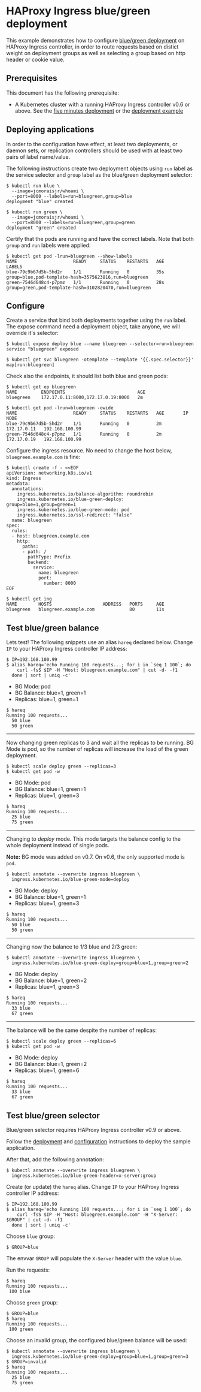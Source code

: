 # HAProxy Ingress blue/green deployment

This example demonstrates how to configure
[blue/green deployment](https://www.martinfowler.com/bliki/BlueGreenDeployment.html)
on HAProxy Ingress controller, in order to route requests based on distict weight on
deployment groups as well as selecting a group based on http header or cookie value.

## Prerequisites

This document has the following prerequisite:

* A Kubernetes cluster with a running HAProxy Ingress controller v0.6 or above.
See the [five minutes deployment](/examples/setup-cluster.md#five-minutes-deployment)
or the [deployment example](/examples/deployment)

## Deploying applications

In order to the configuration have effect, at least two deployments, or daemon sets, or replication
controllers should be used with at least two pairs of label name/value.

The following instructions create two deployment objects using `run` label as the service selector
and `group` label as the blue/green deployment selector:

```
$ kubectl run blue \
  --image=jcmoraisjr/whoami \
  --port=8000 --labels=run=bluegreen,group=blue
deployment "blue" created

$ kubectl run green \
  --image=jcmoraisjr/whoami \
  --port=8000 --labels=run=bluegreen,group=green
deployment "green" created
```

Certify that the pods are running and have the correct labels. Note that both `group` and `run`
labels were applied:

```
$ kubectl get pod -lrun=bluegreen --show-labels
NAME                     READY     STATUS    RESTARTS   AGE       LABELS
blue-79c9b67d5b-5hd2r    1/1       Running   0          35s       group=blue,pod-template-hash=3575623816,run=bluegreen
green-7546d648c4-p7pmz   1/1       Running   0          28s       group=green,pod-template-hash=3102820470,run=bluegreen
```

## Configure

Create a service that bind both deployments together using the `run` label. The expose command need
a deployment object, take anyone, we will override it's selector:

```
$ kubectl expose deploy blue --name bluegreen --selector=run=bluegreen
service "bluegreen" exposed

$ kubectl get svc bluegreen -otemplate --template '{{.spec.selector}}'
map[run:bluegreen]
```

Check also the endpoints, it should list both blue and green pods:

```
$ kubectl get ep bluegreen
NAME         ENDPOINTS                           AGE
bluegreen    172.17.0.11:8000,172.17.0.19:8000   2m

$ kubectl get pod -lrun=bluegreen -owide
NAME                     READY     STATUS    RESTARTS   AGE       IP            NODE
blue-79c9b67d5b-5hd2r    1/1       Running   0          2m        172.17.0.11   192.168.100.99
green-7546d648c4-p7pmz   1/1       Running   0          2m        172.17.0.19   192.168.100.99
```

Configure the ingress resource. No need to change the host below, `bluegreen.example.com` is fine:

```
$ kubectl create -f - <<EOF
apiVersion: networking.k8s.io/v1
kind: Ingress
metadata:
  annotations:
    ingress.kubernetes.io/balance-algorithm: roundrobin
    ingress.kubernetes.io/blue-green-deploy: group=blue=1,group=green=1
    ingress.kubernetes.io/blue-green-mode: pod
    ingress.kubernetes.io/ssl-redirect: "false"
  name: bluegreen
spec:
  rules:
  - host: bluegreen.example.com
    http:
      paths:
      - path: /
        pathType: Prefix
        backend:
          service:
            name: bluegreen
            port:
              number: 8000
EOF
```

```
$ kubectl get ing
NAME        HOSTS                   ADDRESS   PORTS     AGE
bluegreen   bluegreen.example.com             80        11s
```

## Test blue/green balance

Lets test! The following snippets use an alias `hareq` declared below.
Change `IP` to your HAProxy Ingress controller IP address:

```
$ IP=192.168.100.99
$ alias hareq='echo Running 100 requests...; for i in `seq 1 100`; do
    curl -fsS $IP -H "Host: bluegreen.example.com" | cut -d- -f1
  done | sort | uniq -c'
```

* BG Mode: pod
* BG Balance: blue=1, green=1
* Replicas: blue=1, green=1

```
$ hareq
Running 100 requests...
  50 blue
  50 green
```

---

Now changing green replicas to 3 and wait all the replicas to be running.
BG Mode is pod, so the number of replicas will increase the load of the green deployment.

```
$ kubectl scale deploy green --replicas=3
$ kubectl get pod -w
```

* BG Mode: pod
* BG Balance: blue=1, green=1
* Replicas: blue=1, green=3

```
$ hareq
Running 100 requests...
  25 blue
  75 green
```

---

Changing to *deploy* mode. This mode targets the balance config to the whole deployment
instead of single pods.

**Note:** BG mode was added on v0.7. On v0.6, the only supported mode is `pod`.

```
$ kubectl annotate --overwrite ingress bluegreen \
  ingress.kubernetes.io/blue-green-mode=deploy
```

* BG Mode: deploy
* BG Balance: blue=1, green=1
* Replicas: blue=1, green=3

```
$ hareq
Running 100 requests...
  50 blue
  50 green
```

---

Changing now the balance to 1/3 blue and 2/3 green:

```
$ kubectl annotate --overwrite ingress bluegreen \
  ingress.kubernetes.io/blue-green-deploy=group=blue=1,group=green=2
```

* BG Mode: deploy
* BG Balance: blue=1, green=2
* Replicas: blue=1, green=3

```
$ hareq
Running 100 requests...
  33 blue
  67 green
```

---

The balance will be the same despite the number of replicas:

```
$ kubectl scale deploy green --replicas=6
$ kubectl get pod -w
```

* BG Mode: deploy
* BG Balance: blue=1, green=2
* Replicas: blue=1, green=6

```
$ hareq
Running 100 requests...
  33 blue
  67 green
```

## Test blue/green selector

Blue/green selector requires HAProxy Ingress controller v0.9 or above.

Follow the [deployment](#deploying-applications) and [configuration](#configure)
instructions to deploy the sample application.

After that, add the following annotation:

```
$ kubectl annotate --overwrite ingress bluegreen \
  ingress.kubernetes.io/blue-green-header=x-server:group
```

Create (or update) the `hareq` alias. Change `IP` to your HAProxy Ingress controller
IP address:

```
$ IP=192.168.100.99
$ alias hareq='echo Running 100 requests...; for i in `seq 1 100`; do
    curl -fsS $IP -H "Host: bluegreen.example.com" -H "X-Server: $GROUP" | cut -d- -f1
  done | sort | uniq -c'
```

Choose `blue` group:

```
$ GROUP=blue
```

The envvar `GROUP` will populate the `X-Server` header with the value `blue`.

Run the requests:

```
$ hareq
Running 100 requests...
 100 blue
```

Choose `green` group:

```
$ GROUP=blue
$ hareq
Running 100 requests...
 100 green
```

Choose an invalid group, the configured blue/green balance will be used:

```
$ kubectl annotate --overwrite ingress bluegreen \
  ingress.kubernetes.io/blue-green-deploy=group=blue=1,group=green=3
$ GROUP=invalid
$ hareq
Running 100 requests...
  25 blue
  75 green
```
